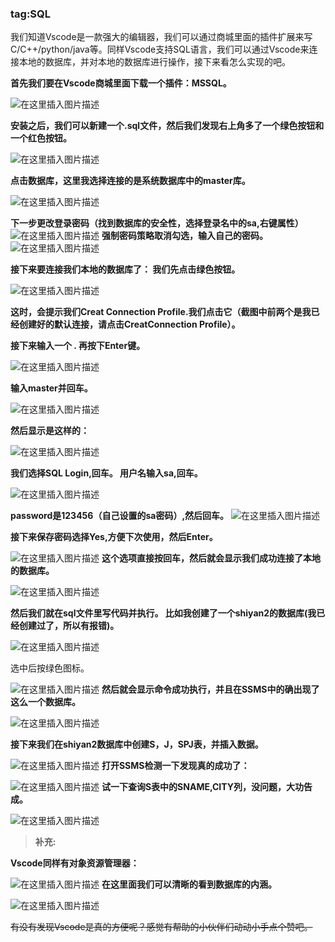 ### tag:SQL 
我们知道Vscode是一款强大的编辑器，我们可以通过商城里面的插件扩展来写C/C++/python/java等。同样Vscode支持SQL语言，我们可以通过Vscode来连接本地的数据库，并对本地的数据库进行操作，接下来看怎么实现的吧。

**首先我们要在Vscode商城里面下载一个插件：MSSQL。**

![在这里插入图片描述](https://img-blog.csdnimg.cn/20201023185138655.png?x-oss-process=image/watermark,type_ZmFuZ3poZW5naGVpdGk,shadow_10,text_aHR0cHM6Ly9ibG9nLmNzZG4ubmV0L3FxXzQ1ODQ1NDA0,size_16,color_FFFFFF,t_70#pic_center)


**安装之后，我们可以新建一个.sql文件，然后我们发现右上角多了一个绿色按钮和一个红色按钮。**

![在这里插入图片描述](https://img-blog.csdnimg.cn/20201023185244442.png?x-oss-process=image/watermark,type_ZmFuZ3poZW5naGVpdGk,shadow_10,text_aHR0cHM6Ly9ibG9nLmNzZG4ubmV0L3FxXzQ1ODQ1NDA0,size_16,color_FFFFFF,t_70#pic_center)


**点击数据库，这里我选择连接的是系统数据库中的master库。**

![在这里插入图片描述](https://img-blog.csdnimg.cn/20201022234311528.png?x-oss-process=image/watermark,type_ZmFuZ3poZW5naGVpdGk,shadow_10,text_aHR0cHM6Ly9ibG9nLmNzZG4ubmV0L3FxXzQ1ODQ1NDA0,size_16,color_FFFFFF,t_70#pic_center)

**下一步更改登录密码（找到数据库的安全性，选择登录名中的sa,右键属性）**
![在这里插入图片描述](https://img-blog.csdnimg.cn/20201023190446588.png?x-oss-process=image/watermark,type_ZmFuZ3poZW5naGVpdGk,shadow_10,text_aHR0cHM6Ly9ibG9nLmNzZG4ubmV0L3FxXzQ1ODQ1NDA0,size_16,color_FFFFFF,t_70#pic_center)
**强制密码策略取消勾选，输入自己的密码。**
![在这里插入图片描述](https://img-blog.csdnimg.cn/20201023190616376.png?x-oss-process=image/watermark,type_ZmFuZ3poZW5naGVpdGk,shadow_10,text_aHR0cHM6Ly9ibG9nLmNzZG4ubmV0L3FxXzQ1ODQ1NDA0,size_16,color_FFFFFF,t_70#pic_center)

**接下来要连接我们本地的数据库了： 我们先点击绿色按钮。**

![在这里插入图片描述](https://img-blog.csdnimg.cn/20201023185330416.png?x-oss-process=image/watermark,type_ZmFuZ3poZW5naGVpdGk,shadow_10,text_aHR0cHM6Ly9ibG9nLmNzZG4ubmV0L3FxXzQ1ODQ1NDA0,size_16,color_FFFFFF,t_70#pic_center)


 **这时，会提示我们Creat Connection Profile.我们点击它（截图中前两个是我已经创建好的默认连接，请点击CreatConnection Profile）。**


**接下来输入一个 **.** 再按下Enter键。**


![在这里插入图片描述](https://img-blog.csdnimg.cn/2020102318571218.png#pic_center)


 **输入master并回车。**
 

![在这里插入图片描述](https://img-blog.csdnimg.cn/20201022234520484.png#pic_center)

 **然后显示是这样的：**
 

![在这里插入图片描述](https://img-blog.csdnimg.cn/20201023185930180.png?x-oss-process=image/watermark,type_ZmFuZ3poZW5naGVpdGk,shadow_10,text_aHR0cHM6Ly9ibG9nLmNzZG4ubmV0L3FxXzQ1ODQ1NDA0,size_16,color_FFFFFF,t_70#pic_center)

**我们选择SQL Login,回车。
用户名输入sa,回车。**

![在这里插入图片描述](https://img-blog.csdnimg.cn/20201023190009942.png?x-oss-process=image/watermark,type_ZmFuZ3poZW5naGVpdGk,shadow_10,text_aHR0cHM6Ly9ibG9nLmNzZG4ubmV0L3FxXzQ1ODQ1NDA0,size_16,color_FFFFFF,t_70#pic_center)


**password是123456（自己设置的sa密码）,然后回车。**
![在这里插入图片描述](https://img-blog.csdnimg.cn/20201023190042892.png?x-oss-process=image/watermark,type_ZmFuZ3poZW5naGVpdGk,shadow_10,text_aHR0cHM6Ly9ibG9nLmNzZG4ubmV0L3FxXzQ1ODQ1NDA0,size_16,color_FFFFFF,t_70#pic_center)

**接下来保存密码选择Yes,方便下次使用，然后Enter。**

![在这里插入图片描述](https://img-blog.csdnimg.cn/20201022150429984.png#pic_center)
**这个选项直接按回车，然后就会显示我们成功连接了本地的数据库。**

![在这里插入图片描述](https://img-blog.csdnimg.cn/20201022230819226.png?x-oss-process=image/watermark,type_ZmFuZ3poZW5naGVpdGk,shadow_10,text_aHR0cHM6Ly9ibG9nLmNzZG4ubmV0L3FxXzQ1ODQ1NDA0,size_16,color_FFFFFF,t_70#pic_center)

**然后我们就在sql文件里写代码并执行。
比如我创建了一个shiyan2的数据库(我已经创建过了，所以有报错)。**

![在这里插入图片描述](https://img-blog.csdnimg.cn/20201023190152225.png?x-oss-process=image/watermark,type_ZmFuZ3poZW5naGVpdGk,shadow_10,text_aHR0cHM6Ly9ibG9nLmNzZG4ubmV0L3FxXzQ1ODQ1NDA0,size_16,color_FFFFFF,t_70#pic_center)

选中后按绿色图标。

![在这里插入图片描述](https://img-blog.csdnimg.cn/20201022151240990.png#pic_center)
**然后就会显示命令成功执行，并且在SSMS中的确出现了这么一个数据库。**

![在这里插入图片描述](https://img-blog.csdnimg.cn/20201022151811156.png?x-oss-process=image/watermark,type_ZmFuZ3poZW5naGVpdGk,shadow_10,text_aHR0cHM6Ly9ibG9nLmNzZG4ubmV0L3FxXzQ1ODQ1NDA0,size_16,color_FFFFFF,t_70#pic_center)

**接下来我们在shiyan2数据库中创建S，J，SPJ表，并插入数据。**

![在这里插入图片描述](https://img-blog.csdnimg.cn/20201022232544986.png?x-oss-process=image/watermark,type_ZmFuZ3poZW5naGVpdGk,shadow_10,text_aHR0cHM6Ly9ibG9nLmNzZG4ubmV0L3FxXzQ1ODQ1NDA0,size_16,color_FFFFFF,t_70#pic_center)
**打开SSMS检测一下发现真的成功了：**


![在这里插入图片描述](https://img-blog.csdnimg.cn/20201022233100762.png?x-oss-process=image/watermark,type_ZmFuZ3poZW5naGVpdGk,shadow_10,text_aHR0cHM6Ly9ibG9nLmNzZG4ubmV0L3FxXzQ1ODQ1NDA0,size_16,color_FFFFFF,t_70#pic_center)
**试一下查询S表中的SNAME,CITY列，没问题，大功告成。**

![在这里插入图片描述](https://img-blog.csdnimg.cn/20201022232755629.png?x-oss-process=image/watermark,type_ZmFuZ3poZW5naGVpdGk,shadow_10,text_aHR0cHM6Ly9ibG9nLmNzZG4ubmV0L3FxXzQ1ODQ1NDA0,size_16,color_FFFFFF,t_70#pic_center)

> **补充:**

**Vscode同样有对象资源管理器：**

![在这里插入图片描述](https://img-blog.csdnimg.cn/20201022234812616.png?x-oss-process=image/watermark,type_ZmFuZ3poZW5naGVpdGk,shadow_10,text_aHR0cHM6Ly9ibG9nLmNzZG4ubmV0L3FxXzQ1ODQ1NDA0,size_16,color_FFFFFF,t_70#pic_center)
**在这里面我们可以清晰的看到数据库的内涵。**

![在这里插入图片描述](https://img-blog.csdnimg.cn/20201022235057732.png?x-oss-process=image/watermark,type_ZmFuZ3poZW5naGVpdGk,shadow_10,text_aHR0cHM6Ly9ibG9nLmNzZG4ubmV0L3FxXzQ1ODQ1NDA0,size_16,color_FFFFFF,t_70#pic_center)

~~有没有发现Vscode是真的方便呢？感觉有帮助的小伙伴们动动小手点个赞吧。~~ 


